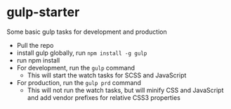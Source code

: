 # gulp-starter
Some basic gulp tasks for development and production

- Pull the repo
- install gulp globally, run `npm install -g gulp`
- run npm install
- For development, run the `gulp` command
  - This will start the watch tasks for SCSS and JavaScript
- For production, run the `gulp prd` command
  - This will not run the watch tasks, but will minify CSS and JavaScript and add vendor prefixes for relative CSS3 properties
